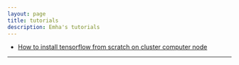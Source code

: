 ```yaml
---
layout: page
title: tutorials
description: Emha's tutorials
---
```


- [How to install tensorflow from scratch on cluster computer node](https://kbroman.org/steps2rr)

---


